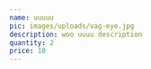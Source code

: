 ```yaml
---
name: uuuuu
pic: images/uploads/vag-eye.jpg
description: woo uuuu description
quantity: 2
price: 10
---
```


